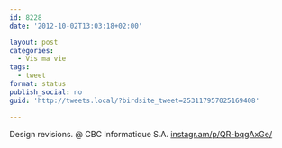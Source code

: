 ```yaml
---
id: 8228
date: '2012-10-02T13:03:18+02:00'

layout: post
categories:
  - Vis ma vie
tags:
  - tweet
format: status
publish_social: no
guid: 'http://tweets.local/?birdsite_tweet=253117957025169408'

---
```


Design revisions. @ CBC Informatique S.A. [instagr.am/p/QR-bqgAxGe/](http://instagr.am/p/QR-bqgAxGe/)